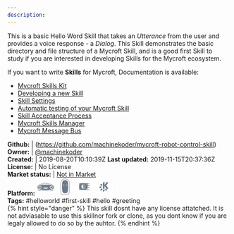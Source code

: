 ```yaml
---
description: 
---
```

This is a basic Hello Word Skill that takes an _Utterance_ from the user and provides a voice response - a _Dialog_. This Skill demonstrates the basic directory and file structure of a Mycroft Skill, and is a good first Skill to study if you are interested in developing Skills for the Mycroft ecosystem.

If you want to write **Skills** for Mycroft, Documentation is available:

* [Mycroft Skills Kit](https://mycroft.ai/documentation/skills/msk/)
* [Developing a new Skill](https://mycroft.ai/documentation/skills/introduction-developing-skills/)
* [Skill Settings](https://mycroft.ai/documentation/skills/skill-settings/)
* [Automatic testing of your Mycroft Skill](https://mycroft.ai/documentation/skills/automatic-testing/)
* [Skill Acceptance Process](https://mycroft.ai/documentation/skills/skills-acceptance-process/)
* [Mycroft Skills Manager](https://mycroft.ai/documentation/msm/)
* [Mycroft Message Bus](https://mycroft.ai/documentation/message-bus/)

**Github:** | (https://github.com/machinekoder/mycroft-robot-control-skill)  
**Owner:** | [@machinekoder](https://github.com/machinekoder)  
**Created:** | 2019-08-20T10:10:39Z  **Last updated:** 2019-11-15T20:37:36Z  
**License:** | No License  
**Market status:** | [Not in Market](https://market.mycroft.ai/skill/)  
**Platform:**   ![](.gitbook/assets/mark-1-icon.png)  ![](.gitbook/assets/mark-2-icon.png)  ![](.gitbook/assets/picroft-icon.png)  ![](.gitbook/assets/kde.png)   
**Tags:** \#helloworld \#first-skill \#hello \#greeting   
{% hint style="danger" %}
This skill dosnt have any license attatched. It is not adviasable to use this skillnor fork or clone, as you dont know if you are legaly allowed to do so by the auhtor.
{% endhint %}
